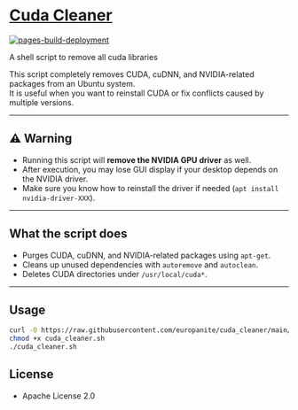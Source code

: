 # [Cuda Cleaner](https://github.com/europanite/cuda_cleaner "Cuda Cleaner")

[![pages-build-deployment](https://github.com/europanite/cuda_cleaner/actions/workflows/pages/pages-build-deployment/badge.svg)](https://github.com/europanite/cuda_cleaner/actions/workflows/pages/pages-build-deployment)

A shell script to remove all  cuda libraries

This script completely removes CUDA, cuDNN, and NVIDIA-related packages from an Ubuntu system.  
It is useful when you want to reinstall CUDA or fix conflicts caused by multiple versions.

---

## ⚠️ Warning
- Running this script will **remove the NVIDIA GPU driver** as well.  
- After execution, you may lose GUI display if your desktop depends on the NVIDIA driver.  
- Make sure you know how to reinstall the driver if needed (`apt install nvidia-driver-XXX`).

---

## What the script does
- Purges CUDA, cuDNN, and NVIDIA-related packages using `apt-get`.
- Cleans up unused dependencies with `autoremove` and `autoclean`.
- Deletes CUDA directories under `/usr/local/cuda*`.

---

## Usage

```bash
curl -O https://raw.githubusercontent.com/europanite/cuda_cleaner/main/cuda_cleaner.sh
chmod +x cuda_cleaner.sh
./cuda_cleaner.sh

```

## License
- Apache License 2.0
